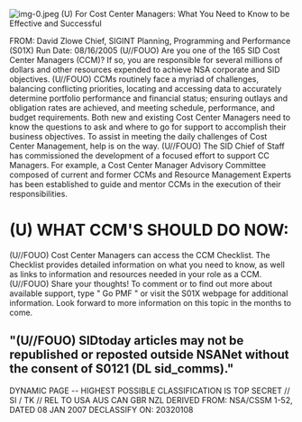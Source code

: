 ![img-0.jpeg](img-0.jpeg)
(U) For Cost Center Managers: What You Need to Know to be Effective and Successful

FROM: David Zlowe
Chief, SIGINT Planning, Programming and Performance (S01X)
Run Date: 08/16/2005
(U//FOUO) Are you one of the 165 SID Cost Center Managers (CCM)? If so, you are responsible for several millions of dollars and other resources expended to achieve NSA corporate and SID objectives.
(U//FOUO) CCMs routinely face a myriad of challenges, balancing conflicting priorities, locating and accessing data to accurately determine portfolio performance and financial status; ensuring outlays and obligation rates are achieved, and meeting schedule, performance, and budget requirements. Both new and existing Cost Center Managers need to know the questions to ask and where to go for support to accomplish their business objectives. To assist in meeting the daily challenges of Cost Center Management, help is on the way.
(U//FOUO) The SID Chief of Staff has commissioned the development of a focused effort to support CC Managers. For example, a Cost Center Manager Advisory Committee composed of current and former CCMs and Resource Management Experts has been established to guide and mentor CCMs in the execution of their responsibilities.

# (U) WHAT CCM'S SHOULD DO NOW: 

(U//FOUO) Cost Center Managers can access the CCM Checklist. The Checklist provides detailed information on what you need to know, as well as links to information and resources needed in your role as a CCM.
(U//FOUO) Share your thoughts! To comment or to find out more about available support, type " Go PMF " or visit the S01X webpage for additional information. Look forward to more information on this topic in the months to come.

## "(U//FOUO) SIDtoday articles may not be republished or reposted outside NSANet without the consent of S0121 (DL sid_comms)."

DYNAMIC PAGE -- HIGHEST POSSIBLE CLASSIFICATION IS TOP SECRET // SI / TK // REL TO USA AUS CAN GBR NZL DERIVED FROM: NSA/CSSM 1-52, DATED 08 JAN 2007 DECLASSIFY ON: 20320108
